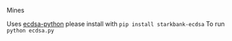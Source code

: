 Mines

Uses [ecdsa-python](https://github.com/starkbank/ecdsa-python) please install with `pip install starkbank-ecdsa`
To run `python ecdsa.py`